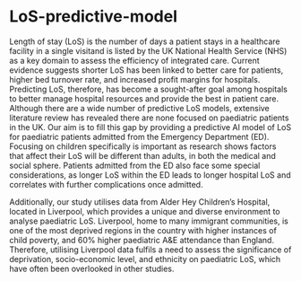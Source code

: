 # LoS-predictive-model

Length of stay (LoS) is the number of days a patient stays in a healthcare facility in a single visitand is listed by the UK National Health Service (NHS) as a key domain to assess the efficiency of integrated care. Current evidence suggests shorter LoS has been linked to better care for patients, higher bed turnover rate, and increased profit margins for hospitals. Predicting LoS, therefore, has become a sought-after goal among hospitals to better manage hospital resources and provide the best in patient care.
Although there are a wide number of predictive LoS models, extensive literature review has revealed there are none focused on paediatric patients in the UK. Our aim is to fill this gap by providing a predictive AI model of LoS for paediatric patients admitted from the Emergency Department (ED). Focusing on children specifically is important as research shows factors that affect their LoS will be different than adults, in both the medical and social sphere. Patients admitted from the ED also face some special considerations, as longer LoS within the ED leads to longer hospital LoS and correlates with further complications once admitted.

Additionally, our study utilises data from Alder Hey Children’s Hospital, located in Liverpool, which provides a unique and diverse environment to analyse paediatric LoS. Liverpool, home to many immigrant communities, is one of the most deprived regions in the country with higher instances of child poverty, and 60% higher paediatric A&E attendance than England. Therefore, utilising Liverpool data fulfils a need to assess the significance of deprivation, socio-economic level, and ethnicity on paediatric LoS, which have often been overlooked in other studies. 
